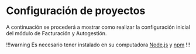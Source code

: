 # Configuración de proyectos

A continuación se procederá a mostrar como realizar la configuración inicial del módulo de Facturación y Autogestión.

!!!warning
Es necesario tener instalado en su computadora [Node.js](https://nodejs.org/es/) y [npm](https://nodejs.org/es/)
!!!
